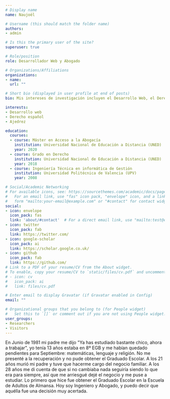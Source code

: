 ```yaml
---
# Display name
name: Naujoël

# Username (this should match the folder name)
authors:
- admin

# Is this the primary user of the site?
superuser: true

# Role/position
role: Desarrollador Web y Abogado

# Organizations/Affiliations
organizations:
- name:
  url: ""

# Short bio (displayed in user profile at end of posts)
bio: Mis intereses de investigación incluyen el Desarrollo Web, el Derecho laboral y de la Seguridad Social y el Derecho de Seguros.

interests:
- Desarrollo web
- Derecho español
- Ajedrez

education:
  courses:
  - course: Máster en Acceso a la Abogacía
    institution: Universidad Nacional de Educación a Distancia (UNED)
    year: 2020
  - course: Grado en Derecho
    institution: Universidad Nacional de Educación a Distancia (UNED)
    year: 2018
  - course: Ingeniería Técnica en informática de Gestión
    institution: Universidad Politécnica de Valencia (UPV)
    year: 2008

# Social/Academic Networking
# For available icons, see: https://sourcethemes.com/academic/docs/page-builder/#icons
#   For an email link, use "fas" icon pack, "envelope" icon, and a link in the
#   form "mailto:your-email@example.com" or "#contact" for contact widget.
social:
- icon: envelope
  icon_pack: fas
  link: 'about/#contact'  # For a direct email link, use "mailto:test@example.org".
- icon: twitter
  icon_pack: fab
  link: https://twitter.com/
- icon: google-scholar
  icon_pack: ai
  link: https://scholar.google.co.uk/
- icon: github
  icon_pack: fab
  link: https://github.com/
# Link to a PDF of your resume/CV from the About widget.
# To enable, copy your resume/CV to `static/files/cv.pdf` and uncomment the lines below.
# - icon: cv
#   icon_pack: ai
#   link: files/cv.pdf

# Enter email to display Gravatar (if Gravatar enabled in Config)
email: ""

# Organizational groups that you belong to (for People widget)
#   Set this to `[]` or comment out if you are not using People widget.
user_groups:
- Researchers
- Visitors
---
```


En Junio de 1981 mi padre me dijo "Ya has estudiado bastante chico, ahora a trabajar", yo tenía 13 años estaba en 8º EGB y me habían quedado pendientes para Septiembre: matemáticas, lenguaje y religión. No me presenté a la recuperación y no pude obtener el Graduado Escolar. A los 21 años murió mi padre y tuve que hacerme cargo del negocio familiar. A los 28 años me di cuenta de que si no cambiaba nada seguiría siendo lo que era para siempre, así que me arriesgué dejé el negocio y me puse a estudiar. Lo primero que hice fue obtener el Graduado Escolar en la Escuela de Adultos de Almansa. Hoy soy Ingeniero y Abogado, y puedo decir que aquélla fue una decisión muy acertada.

